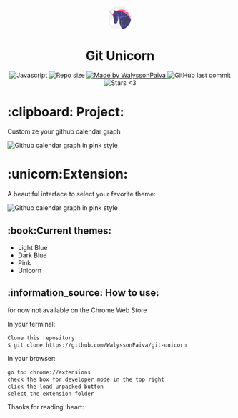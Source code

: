 <div align="center">
    <img alt="Unicorn" width="10%" heigth="10%" src="assets/icon.svg">
    <h1>
Git Unicorn
</h1>
</div>
<p align="center">
   <a>
    <img alt="Javascript" src="https://img.shields.io/github/languages/top/WalyssonPaiva/git-unicorn">
  </a>

  <img alt="Repo size" src="https://img.shields.io/github/repo-size/WalyssonPaiva/git-unicorn">
	
  <a href="www.linkedin.com/in/walyssonpaiva">
    <img alt="Made by WalyssonPaiva" src="https://img.shields.io/badge/Made%20By-WalyssonPaiva-brightgreen">
  </a>

  <a>
    <img alt="GitHub last commit" src="https://img.shields.io/github/last-commit/WalyssonPaiva/git-unicorn">
  </a>

 
  <img alt="Stars <3" src="https://img.shields.io/github/stars/WalyssonPaiva/git-unicorn?style=social">
</p>
<h1>
  :clipboard: Project:
</h1>
<p>Customize your github calendar graph</p>
<img alt="Github calendar graph in pink style" src="https://user-images.githubusercontent.com/41702724/127695033-3c142c0d-977f-4184-833f-873c06ae1bb4.PNG">


<h1>:unicorn:Extension:</h1>
<p>A beautiful interface to select your favorite theme:</p>
<img alt="Github calendar graph in pink style" src="https://user-images.githubusercontent.com/41702724/127694996-0ef95a91-69b2-482a-8229-7fd931f39020.PNG">

<h2>:book:Current themes: </h2>
<ul>
<li> Light Blue </li>
<li> Dark Blue </li>
<li> Pink </li>
<li> Unicorn </li>
</ul>

<h2>:information_source: How to use: </h2>
<p> for now not available on the Chrome Web Store </p>

In your terminal:
``` 
Clone this repository
$ git clone https://github.com/WalyssonPaiva/git-unicorn
```
In your browser:
``` 
go to: chrome://extensions
check the box for developer mode in the top right
click the load unpacked button
select the extension folder
```
<p>Thanks for reading :heart:</p>
